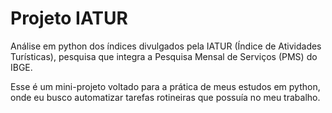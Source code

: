 # Projeto IATUR
Análise em python dos índices divulgados pela IATUR (Índice de Atividades Turísticas), pesquisa que integra a Pesquisa Mensal de Serviços (PMS) do IBGE.

Esse é um mini-projeto voltado para a prática de meus estudos em python, onde eu busco automatizar tarefas rotineiras que possuía no meu trabalho.
